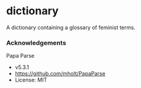 # dictionary

A dictionary containing a glossary of feminist terms.

### Acknowledgements
Papa Parse
* v5.3.1
* https://github.com/mholt/PapaParse
* License: MIT